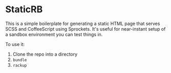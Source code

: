 StaticRB
========

This is a simple boilerplate for generating a
static HTML page that serves SCSS and CoffeeScript
using Sprockets. It's useful for near-instant setup
of a sandbox environment you can test things in.

To use it:

1. Clone the repo into a directory
2. `bundle`
3. `rackup`
